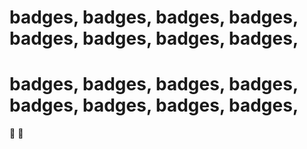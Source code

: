 # badges, badges, badges, badges, badges, badges, badges, badges,
# badges, badges, badges, badges, badges, badges, badges, badges,
🍄
🍄
